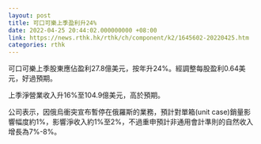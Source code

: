 ```yaml
---
layout: post
title: 可口可樂上季盈利升24%
date: 2022-04-25 20:44:02.000000000 +08:00
link: https://news.rthk.hk/rthk/ch/component/k2/1645602-20220425.htm
categories: rthk
---
```


可口可樂上季股東應佔盈利27.8億美元，按年升24%。經調整每股盈利0.64美元，好過預期。

上季淨營業收入升16%至104.9億美元，高於預期。 

公司表示，因俄烏衝突宣布暫停在俄羅斯的業務，預計對單箱(unit case)銷量影響幅度約1%，影響淨收入約1%至2%，不過重申預計非通用會計準則的自然收入增長為7%-8%。
